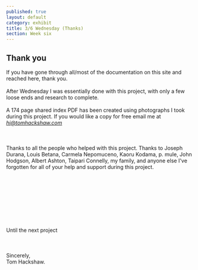 ```yaml
---
published: true
layout: default
category: exhibit
title: 3/6 Wednesday (Thanks)
section: Week six
---
```


## Thank you ##

If you have gone through all/most of the documentation on this site and reached here, thank you.
<br><br>
After Wednesday I was essentially done with this project, with only a few loose ends and research to complete.
<br><br>
A 174 page shared index PDF has been created using photographs I took during this project. If you would like a copy for free email me at _<a href="mailto:hi@tomhackshaw.com">hi@tomhackshaw.com</a>_
<br><br>
<br><br>
Thanks to all the people who helped with this project. Thanks to Joseph Durana, Louis Betana, Carmela Nepomuceno, Kaoru Kodama, p. mule, John Hodgson, Albert Ashton, Taipari Connelly, my family, and anyone else I've forgotten for all of your help and support during this project.
<br><br>
<br><br>
<br><br>
<br><br>
<br><br>
Until the next project
<br><br>
<br><br>
Sincerely,
<br>
Tom Hackshaw.
